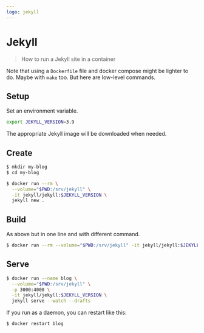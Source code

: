 ```yaml
---
logo: jekyll
---
```

# Jekyll
> How to run a Jekyll site in a container

Note that using a `Dockerfile` file and docker compose might be lighter to do. Maybe with `make` too. But here are low-level commands.


## Setup

Set an environment variable.

```sh
export JEKYLL_VERSION=3.9
```

The appropriate Jekyll image will be downloaded when needed.


## Create

```sh
$ mkdir my-blog
$ cd my-blog

$ docker run --rm \
  --volume="$PWD:/srv/jekyll" \
  -it jekyll/jekyll:$JEKYLL_VERSION \
  jekyll new .
```


## Build

As above but in one line and with different command.

```sh
$ docker run --rm --volume="$PWD:/srv/jekyll" -it jekyll/jekyll:$JEKYLL_VERSION jekyll build
```


## Serve

```sh
$ docker run --name blog \
  --volume="$PWD:/srv/jekyll" \
  -p 3000:4000 \
  -it jekyll/jekyll:$JEKYLL_VERSION \
  jekyll serve --watch --drafts
```

If you run as a daemon, you can restart like this:

```sh
$ docker restart blog
```
